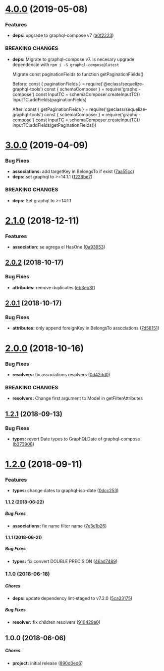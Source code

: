 # [4.0.0](https://github.com/eclass/sequelize-graphql-tools/compare/v3.0.0...v4.0.0) (2019-05-08)


### Features

* **deps:** upgrade to graphql-compose v7 ([a0f2223](https://github.com/eclass/sequelize-graphql-tools/commit/a0f2223))


### BREAKING CHANGES

* **deps:** Migrate to graphql-compose v7.
  Is necesary upgrade dependencie with `npm i -S graphql-compose@latest`

  Migrate const paginationFields to function getPaginationFields()

  Before:
  const { paginationFields } = require('@eclass/sequelize-graphql-tools')
  const { schemaComposer } = require('graphql-compose')
  const InputTC = schemaComposer.createInputTC()
  InputTC.addFields(paginationFields)

  After:
  const { getPaginationFields } = require('@eclass/sequelize-graphql-tools')
  const { schemaComposer } = require('graphql-compose')
  const InputTC = schemaComposer.createInputTC()
  InputTC.addFields(getPaginationFields())

# [3.0.0](https://github.com/eclass/sequelize-graphql-tools/compare/v2.1.0...v3.0.0) (2019-04-09)


### Bug Fixes

* **associations:** add targetKey in BelongsTo if exist ([7aa55cc](https://github.com/eclass/sequelize-graphql-tools/commit/7aa55cc))
* **deps:** set graphql to >=14.1.1 ([1226be7](https://github.com/eclass/sequelize-graphql-tools/commit/1226be7))


### BREAKING CHANGES

* **deps:** Set graphql to >=14.1.1

# [2.1.0](https://github.com/eclass/sequelize-graphql-tools/compare/v2.0.2...v2.1.0) (2018-12-11)


### Features

* **association:** se agrega el HasOne ([0a93953](https://github.com/eclass/sequelize-graphql-tools/commit/0a93953))

## [2.0.2](https://github.com/eclass/sequelize-graphql-tools/compare/v2.0.1...v2.0.2) (2018-10-17)


### Bug Fixes

* **attributes:** remove duplicates ([eb3eb3f](https://github.com/eclass/sequelize-graphql-tools/commit/eb3eb3f))

## [2.0.1](https://github.com/eclass/sequelize-graphql-tools/compare/v2.0.0...v2.0.1) (2018-10-17)


### Bug Fixes

* **attributes:** only append foreignKey in BelongsTo associations ([7d58151](https://github.com/eclass/sequelize-graphql-tools/commit/7d58151))

# [2.0.0](https://github.com/eclass/sequelize-graphql-tools/compare/v1.2.1...v2.0.0) (2018-10-16)


### Bug Fixes

* **resolvers:** fix associations resolvers ([0d42dd0](https://github.com/eclass/sequelize-graphql-tools/commit/0d42dd0))


### BREAKING CHANGES

* **resolvers:** Change first argument to Model in getFilterAttributes

## [1.2.1](https://github.com/eclass/sequelize-graphql-tools/compare/v1.2.0...v1.2.1) (2018-09-13)


### Bug Fixes

* **types:** revert Date types to GraphQLDate of graphql-compose ([b273908](https://github.com/eclass/sequelize-graphql-tools/commit/b273908))

# [1.2.0](https://github.com/lgaticaq/sequelize-graphql-tools/compare/v1.1.2...v1.2.0) (2018-09-11)


### Features

* **types:** change dates to graphql-iso-date ([0dcc253](https://github.com/lgaticaq/sequelize-graphql-tools/commit/0dcc253))

#### 1.1.2 (2018-06-22)

##### Bug Fixes

* **associations:**  fix name filter name ([7e3e1b26](https://github.com/lgaticaq/sequelize-graphql-tools/commit/7e3e1b265787ac105f66d1167fcb65bb4f75258c))

#### 1.1.1 (2018-06-21)

##### Bug Fixes

* **types:**  fix convert DOUBLE PRECISION ([46ad7489](https://github.com/lgaticaq/sequelize-graphql-tools/commit/46ad74896a4230d484af8a1fa05198e185e39463))

### 1.1.0 (2018-06-18)

##### Chores

* **deps:**  update dependency lint-staged to v7.2.0 ([5ca23175](https://github.com/lgaticaq/sequelize-graphql-tools/commit/5ca231757459c1e7c0ef7f06f0217e2e162906c0))

##### Bug Fixes

* **resolver:**  fix children resolvers ([910429a0](https://github.com/lgaticaq/sequelize-graphql-tools/commit/910429a0e25570257ca70bc882d6db04e58d3e22))

## 1.0.0 (2018-06-06)

##### Chores

* **project:**  initial release ([890d0ed6](https://github.com/lgaticaq/sequelize-graphql-tools/commit/890d0ed6c7f448d30b9ee400ab2e6bb7fc1eee75))
